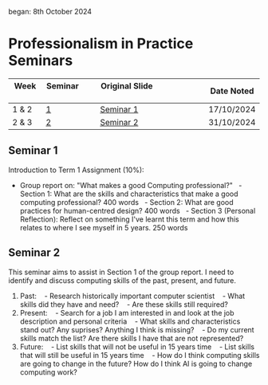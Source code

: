 began: 8th October 2024

# Professionalism in Practice Seminars

| Week   | Seminar         | Original Slide                               | Date Noted |
| ------ | --------------- | -------------------------------------------- | ---------- |
| 1 & 2  | [1](#seminar-1) | [Seminar 1](seminarMaterials/a.Seminar1.pdf) | 17/10/2024 |
| 2 & 3  | [2](#seminar-2) | [Seminar 2](seminarMaterials/b.Seminar2.pdf) | 31/10/2024 |

## Seminar 1

Introduction to Term 1 Assignment (10%):

- Group report on: "What makes a good Computing professional?"
    - Section 1: What are the skills and characteristics that make a good computing professional? 400 words
    - Section 2: What are good practices for human-centred design? 400 words
    - Section 3 (Personal Reflection): Reflect on something I've learnt this term and how this relates to where I see myself in 5 years. 250 words

## Seminar 2

This seminar aims to assist in Section 1 of the group report. I need to identify and discuss computing skills of the past, present, and future.

1. Past:
      - Research historically important computer scientist
      - What skills did they have and need?
      - Are these skills still required?
2. Present:
      - Search for a job I am interested in and look at the job description and personal criteria
      - What skills and characteristics stand out? Any suprises? Anything I think is missing?
      - Do my current skills match the list? Are there skills I have that are not represented?
3. Future:
      - List skills that will not be useful in 15 years time
      - List skills that will still be useful in 15 years time
      - How do I think computing skills are going to change in the future? How do I think AI is going to change computing work?
